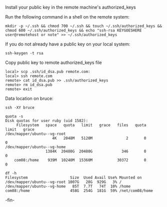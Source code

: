 Install your public key in the remote machine's authorized_keys

Run the following command in a shell on the remote system:
```
mkdir -p ~/.ssh && chmod 700 ~/.ssh && touch ~/.ssh/authorized_keys && chmod 600 ~/.ssh/authorized_keys && echo "ssh-rsa KEYGOESHERE user@remotehost or note" >> ~/.ssh/authorized_keys
```

If you do not already have a public key on your local system:
```
ssh-keygen -t rsa
```

Copy public key to remote authorized_keys file
```
local> scp .ssh/id_dsa.pub remote.com:
local> ssh remote.com
remote> cat id_dsa.pub >> .ssh/authorized_keys
remote> rm id_dsa.pub
remote> exit
```

Data location on bruce:
```
ssh -XY bruce

quota -s
Disk quotas for user ruby (uid 1582):
     Filesystem   space   quota   limit   grace   files   quota   limit   grace
/dev/mapper/ubuntu--vg-root
                     4K   2048M   5120M               2       0       0
/dev/mapper/ubuntu--vg-home
                  1384K  20480G  20480G             346       0       0
    com08:/home    939M  10240M  15360M           30372       0       0

df -h
Filesystem                   Size  Used Avail Use% Mounted on
/dev/mapper/ubuntu--vg-root 1007G   28G  929G   3% /
/dev/mapper/ubuntu--vg-home   85T  7.7T   74T  10% /home
com08:/home                  458G  254G  181G  59% /net/com08/home
```

-fin-
